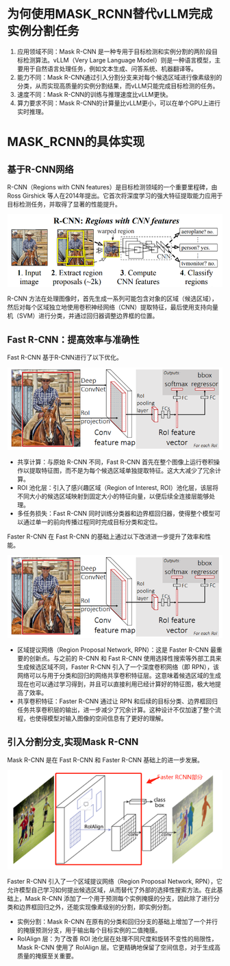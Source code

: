 # 为何使用MASK_RCNN替代vLLM完成实例分割任务

1. 应用领域不同：Mask R-CNN 是一种专用于目标检测和实例分割的两阶段目标检测算法。vLLM（Very Large Language Model）则是一种语言模型，主要用于自然语言处理任务，例如文本生成、问答系统、机器翻译等。
2. 能力不同：Mask R-CNN通过引入分割分支来对每个候选区域进行像素级别的分类，从而实现高质量的实例分割结果，而vLLM只能完成目标检测的任务。
3. 速度不同：Mask R-CNN的训练与推理速度比vLLM更快。
4. 算力要求不同：Mask R-CNN的计算量比vLLM更小，可以在单个GPU上进行实时推理。

# MASK_RCNN的具体实现

## 基于R-CNN网络

R-CNN（Regions with CNN features）是目标检测领域的一个重要里程碑，由 Ross Girshick 等人在2014年提出。它首次将深度学习的强大特征提取能力应用于目标检测任务，并取得了显著的性能提升。

![RCNN](../4_appendices/figures/RCNN.png)

R-CNN 方法在处理图像时，首先生成一系列可能包含对象的区域（候选区域），然后对每个区域独立地使用卷积神经网络（CNN）提取特征，最后使用支持向量机（SVM）进行分类，并通过回归器调整边界框的位置。

## Fast R-CNN：提高效率与准确性

Fast R-CNN 基于R-CNN进行了以下优化。

![fast_rcnn](../4_appendices/figures/fast_rcnn.png)

- 共享计算：与原始 R-CNN 不同，Fast R-CNN 首先在整个图像上运行卷积操作以提取特征图，而不是为每个候选区域单独提取特征。这大大减少了冗余计算。
- ROI 池化层：引入了感兴趣区域（Region of Interest, ROI）池化层，该层将不同大小的候选区域映射到固定大小的特征向量，以便后续全连接层能够处理。
- 多任务损失：Fast R-CNN 同时训练分类器和边界框回归器，使得整个模型可以通过单一的前向传播过程同时完成目标分类和定位。

Faster R-CNN 在 Fast R-CNN 的基础上通过以下改进进一步提升了效率和性能。

![faster_rcnn](..\4_appendices\figures\faster_rcnn.png)

- 区域提议网络（Region Proposal Network, RPN）：这是 Faster R-CNN 最重要的创新点。与之前的 R-CNN 和 Fast R-CNN 使用选择性搜索等外部工具来生成候选区域不同，Faster R-CNN 引入了一个深度卷积网络（即 RPN），该网络可以与用于分类和回归的网络共享卷积特征层。这意味着候选区域的生成现在也可以通过学习得到，并且可以直接利用已经计算好的特征图，极大地提高了效率。
- 共享卷积特征：Faster R-CNN 通过让 RPN 和后续的目标分类、边界框回归任务共享卷积层的输出，进一步减少了冗余计算。这种设计不仅加速了整个流程，也使得模型对输入图像的空间信息有了更好的理解。

## 引入分割分支,实现Mask R-CNN

Mask R-CNN 是在 Fast R-CNN 和 Faster R-CNN 基础上的进一步发展。

![mask_rcnn](..\4_appendices\figures\mask_rcnn.png)

Faster R-CNN 引入了一个区域提议网络（Region Proposal Network, RPN），它允许模型自己学习如何提出候选区域，从而替代了外部的选择性搜索方法。在此基础上，Mask R-CNN 添加了一个用于预测每个实例掩膜的分支，因此除了进行分类和边界框回归之外，还能实现像素级别的分割，即实例分割。

- 实例分割：Mask R-CNN 在原有的分类和回归分支的基础上增加了一个并行的掩膜预测分支，用于输出每个目标实例的二值掩膜。
- RoIAlign 层：为了改善 ROI 池化层在处理不同尺度和旋转不变性的局限性，Mask R-CNN 使用了 RoIAlign 层。它更精确地保留了空间信息，对于生成高质量的掩膜至关重要。
